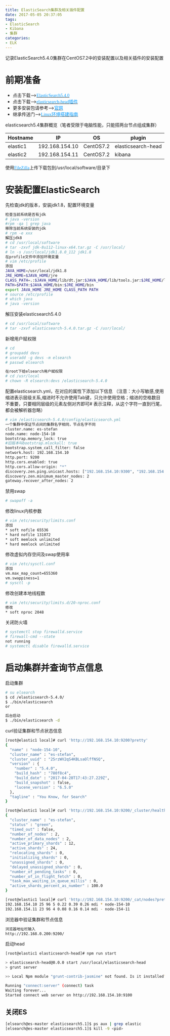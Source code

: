 ```yaml
---
title: ElasticSearch集群及相关插件配置
date: 2017-05-05 20:37:05
tags:
- ElasticSearch
- Kibana
- 集群
categories: 
- ELK
---
```

记录ElasticSearch5.4.0集群在CentOS7.2中的安装配置以及相关插件的安装配置

<!--more-->

# 前期准备

* 点击下载-->[<font face="Times New Roman" color=#0099ff>ElasticSearch5.4.0</font>](http://download.csdn.net/download/weixin_37479489/9897585)
* 点击下载-->[<font face="Times New Roman" color=#0099ff>elasticsearch-head插件</font>](http://download.csdn.net/download/weixin_37479489/9897557)
* 更多安装包请参考-->[<font color=#0099ff>官网</font>](https://www.elastic.co/cn/downloads)
* 继承传送门-->[<font face="Times New Roman" color=#0099ff>Linux环境搭建指南</font>](https://1vfan.github.io/2017/04/02/VMware安装CentOS以及NAT网络配置/)

elasticsearch5.4集群概览（笔者受限于电脑性能，只能搭两台节点组成集群）

|Hostname|IP|OS|plugin|
|---|---|---|---|
|elastic1|192.168.154.10|CentOS7.2|elasticsearch-head|
|elastic2|192.168.154.11|CentOS7.2|kibana|

使用[<font face="Times New Roman" color=#0099ff>FileZilla</font>](http://download.csdn.net/detail/weixin_37479489/9863014)上传下载包到/usr/local/software/目录下

# 安装配置ElasticSearch

先检查jdk的版本，安装jdk1.8，配置环境变量

```bash
检查当前系统是否有jdk
# java -version
#rpm -qa | grep java
移除当前系统安装的jdk
# rpm -e xxx
解压jdk8
# cd /usr/local/software
# tar -zxvf jdk-8u112-linux-x64.tar.gz -C /usr/local/
# ln -s /usr/local/jdk1.8.0_112 jdk1.8
在profile文件中添加环境变量
# vim /etc/profile
添加
JAVA_HOME=/usr/local/jdk1.8
JRE_HOME=$JAVA_HOME/jre
CLASS_PATH=.:$JAVA_HOME/lib/dt.jar:$JAVA_HOME/lib/tools.jar:$JRE_HOME/lib
PATH=$PATH:$JAVA_HOME/bin:$JRE_HOME/bin
export JAVA_HOME JRE_HOME CLASS_PATH PATH
# source /etc/profile
# which java
# java -version
```

解压安装elasticsearch5.4.0

```bash
# cd /usr/local/software
# tar -zxvf elasticsearch-5.4.0.tar.gz -C /usr/local/
```

新增用户赋权限

```bash
# cd
# groupadd devs
# useradd -g devs -m elsearch
# passwd elsearch

在root下给elsearch用户赋权限
# cd /usr/local
# chown -R elsearch:devs /elasticsearch-5.4.0
```

配置elasticsearch.yml，在对应的属性下添加以下信息 （注意：大小写敏感,使用缩进表示层级关系,缩进时不允许使用Tab键，只允许使用空格；缩进的空格数目不重要，只要相同层级的元素左侧对齐即可# 表示注释，从这个字符一直到行尾，都会被解析器忽略）

```bash
# vim /elasticsearch-5.4.0/config/elasticsearch.yml
一个集群中保证节点间的集群名字相同，节点名字不同
cluster.name: es-stefan
node.name: node-154-10
bootstrap.memory_lock: true
#旧版本叫bootstrap.mlockall: true
bootstrap.system_call_filter: false
network.host: 192.168.154.10
http.port: 9200
http.cors.enabled: true
http.cors.allow-origin: "*"
discovery.zen.ping.unicast.hosts: ["192.168.154.10:9300", "192.168.154.11:9300"]
discovery.zen.minimum_master_nodes: 2
gateway.recover_after_nodes: 2
```

禁用swap

```bash
# swapoff -a
```

修改linux内核参数

```bash
# vim /etc/security/limits.conf
添加
* soft nofile 65536
* hard nofile 131072
* soft memlock unlimited
* hard memlock unlimited
```

修改虚拟内存空间及swap使用率

```bash
# vim /etc/sysctl.conf
添加
vm.max_map_count=655360
vm.swappiness=1
# sysctl -p
```

修改创建本地线程数

```bash
# vim /etc/security/limits.d/20-nproc.conf
修改
* soft nproc 2048
```


关闭防火墙

```bash
# systemctl stop firewalld.service
# firewall-cmd --state
not running
# systemctl disable firewalld.service
```

# 启动集群并查询节点信息

启动集群

```bash
# su elsearch
$ cd /elasticsearch-5.4.0/
$ ./bin/elasticsearch
or

后台启动
$ ./bin/elasticsearch -d
```

curl验证集群和节点状态信息

```bash
[root@elastic1 local]# curl 'http://192.168.154.10:9200?pretty'
{
  "name" : "node-154-10",
  "cluster_name" : "es-stefan",
  "cluster_uuid" : "25rzWV2qS4KBLsaOlffNSQ",
  "version" : {
    "number" : "5.4.0",
    "build_hash" : "780f8c4",
    "build_date" : "2017-04-28T17:43:27.229Z",
    "build_snapshot" : false,
    "lucene_version" : "6.5.0"
  },
  "tagline" : "You Know, for Search"
}

[root@elastic1 local]# curl 'http://192.168.154.10:9200/_cluster/health?pretty'
{
  "cluster_name" : "es-stefan",
  "status" : "green",
  "timed_out" : false,
  "number_of_nodes" : 2,
  "number_of_data_nodes" : 2,
  "active_primary_shards" : 12,
  "active_shards" : 24,
  "relocating_shards" : 0,
  "initializing_shards" : 0,
  "unassigned_shards" : 0,
  "delayed_unassigned_shards" : 0,
  "number_of_pending_tasks" : 0,
  "number_of_in_flight_fetch" : 0,
  "task_max_waiting_in_queue_millis" : 0,
  "active_shards_percent_as_number" : 100.0
}

[root@elastic1 local]# curl 'http://192.168.154.10:9200/_cat/nodes?pretty'
192.168.154.10 25 96 5 0.22 0.39 0.26 mdi * node-154-10
192.168.154.11 23 96 4 0.08 0.16 0.14 mdi - node-154-11
```

浏览器中验证集群和节点信息

```bash
浏览器地址栏输入
http://192.168.0.200:9200/
```

启动head

```bash
[root@elastic1 elasticsearch-head]# npm run start

> elasticsearch-head@0.0.0 start /usr/local/elasticsearch-head
> grunt server

>> Local Npm module "grunt-contrib-jasmine" not found. Is it installed?

Running "connect:server" (connect) task
Waiting forever...
Started connect web server on http://192.168.154.10:9100
```
## 关闭ES

```bash
[elsearch@es-master elasticsearch5.1]$ ps aux | grep elastic
[elsearch@es-master elasticsearch5.1]$ kill -9 <pid>
```

